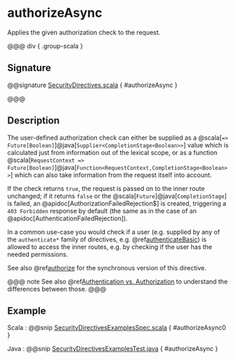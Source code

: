 # authorizeAsync

Applies the given authorization check to the request.

@@@ div { .group-scala }

## Signature

@@signature [SecurityDirectives.scala](/pekko-http/src/main/scala/akka/http/scaladsl/server/directives/SecurityDirectives.scala) { #authorizeAsync }

@@@

## Description

The user-defined authorization check can either be supplied as a @scala[`=> Future[Boolean]`]@java[`Supplier<CompletionStage<Boolean>>`] value which is calculated
just from information out of the lexical scope, or as a function @scala[`RequestContext => Future[Boolean]`]@java[`Function<RequestContext,CompletionStage<Boolean>>`] which can also
take information from the request itself into account.

If the check returns `true`, the request is passed on to the inner route unchanged; if it
returns `false` or the @scala[`Future`]@java[`CompletionStage`] is failed,
an @apidoc[AuthorizationFailedRejection$] is created, triggering a `403 Forbidden` response
by default (the same as in the case of an @apidoc[AuthenticationFailedRejection]).

In a common use-case you would check if a user (e.g. supplied by any of the `authenticate*` family of directives,
e.g. @ref[authenticateBasic](authenticateBasic.md)) is allowed to access the inner routes, e.g. by checking if the user has the needed permissions.

See also @ref[authorize](authorize.md) for the synchronous version of this directive.

@@@ note
See also @ref[Authentication vs. Authorization](index.md#authentication-vs-authorization) to understand the differences between those.
@@@

## Example

Scala
:  @@snip [SecurityDirectivesExamplesSpec.scala](/docs/src/test/scala/docs/http/scaladsl/server/directives/SecurityDirectivesExamplesSpec.scala) { #authorizeAsync0 }

Java
:  @@snip [SecurityDirectivesExamplesTest.java](/docs/src/test/java/docs/http/javadsl/server/directives/SecurityDirectivesExamplesTest.java) { #authorizeAsync }
